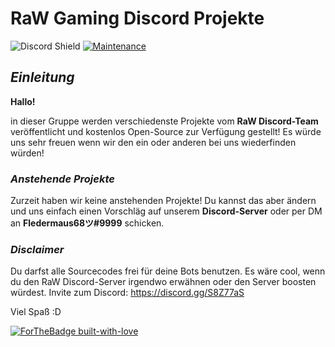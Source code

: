 # RaW Gaming Discord Projekte
![Discord Shield](https://discordapp.com/api/guilds/630183489915977756/widget.png?style=shield) [![Maintenance](https://img.shields.io/badge/Maintained%3F-no-red.svg)](https://bitbucket.org/lbesson/ansi-colors) 



## *Einleitung*

**Hallo!**
 
in dieser Gruppe werden verschiedenste Projekte vom **RaW Discord-Team** veröffentlicht und kostenlos Open-Source zur Verfügung gestellt!
Es würde uns sehr freuen wenn wir den ein oder anderen bei uns wiederfinden würden!

### *Anstehende Projekte*

Zurzeit haben wir keine anstehenden Projekte! Du kannst das aber ändern und uns einfach einen Vorschläg auf unserem **Discord-Server** oder per DM an **Fledermaus68ツ#9999** 
schicken.

### *Disclaimer*

Du darfst alle Sourcecodes frei für deine Bots benutzen.
Es wäre cool, wenn du den RaW Discord-Server irgendwo erwähnen oder den Server boosten würdest.
Invite zum Discord: https://discord.gg/S8Z77aS


Viel Spaß :D

[![ForTheBadge built-with-love](http://ForTheBadge.com/images/badges/built-with-love.svg)](https://GitHub.com/Naereen/)
